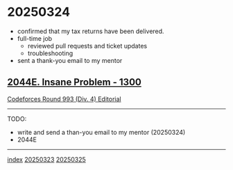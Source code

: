 <head><meta name="viewport" content="width=device-width, initial-scale=1.0, user-scalable=yes" /><meta charset="UTF-8"></head>

# 20250324

- confirmed that my tax returns have been delivered.
- full-time job
	- reviewed pull requests and ticket updates
	- troubleshooting
- sent a thank-you email to my mentor

## [2044E. Insane Problem - 1300](https://codeforces.com/problemset/problem/2044/E)

[Codeforces Round 993 (Div. 4) Editorial](https://codeforces.com/blog/entry/137306)

---

TODO:

- write and send a than-you email to my mentor (20250324)
- 2044E

---

[index](../../index.html)
[20250323](20250323.html)
[20250325](20250325.html)
